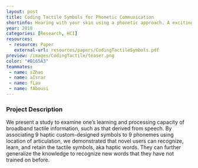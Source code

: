 ```yaml
---
layout: post
title: Coding Tactile Symbols for Phonetic Communication
shortinfo: Hearing with your skin using a phonetic approach. A exciting summer internship exploration.
year: 2018
categories: [Research, HCI]
resources:
 - resource: Paper
   external-url: resources/papers/CodingTactileSymbols.pdf
preview: /images/CodingTactile/teaser.png
color: "#B165A3"
teammates:
 - name: sZhao
 - name: aIsrar
 - name: fLau
 - name: fAbousi
---
```

### Project Description
We present a study to examine one’s learning and processing capacity of broadband tactile information, such
as that derived from speech. By associating 9 haptic custom-designed symbols to 9 phonemes using location of articulation, we demonstrated that novel users can recognize, learn, and retain the tactile symbols, aka haptic words. They can further generalize the knowledge to recognize new words that they have not trained on before.
